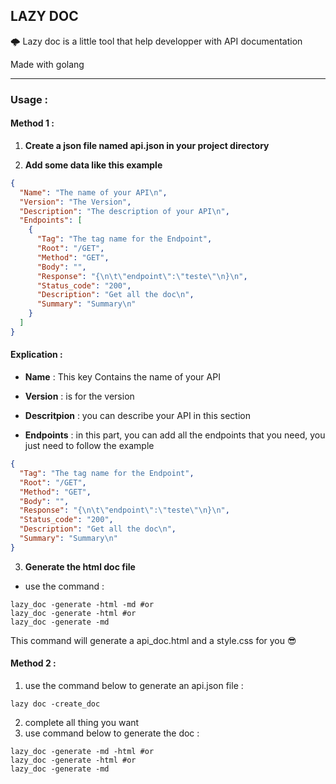 ## LAZY DOC

🌩️ Lazy doc is a little tool that help developper with API documentation

Made with golang 

---

### Usage :

#### Method 1 : 

1. **Create a json file named api.json in your project directory**

2. **Add some data like this example**

```json
{
  "Name": "The name of your API\n",
  "Version": "The Version",
  "Description": "The description of your API\n",
  "Endpoints": [
    {
      "Tag": "The tag name for the Endpoint",
      "Root": "/GET",
      "Method": "GET",
      "Body": "",
      "Response": "{\n\t\"endpoint\":\"teste\"\n}\n",
      "Status_code": "200",
      "Description": "Get all the doc\n",
      "Summary": "Summary\n"
    }
  ]
}
```

#### Explication :

- **Name** : This key Contains the name of your API
- **Version** : is for the version
- **Descritpion** : you can describe your API in this section

- **Endpoints** : in this part, you can add all the endpoints that you need, you just need to follow the example

```json
{
  "Tag": "The tag name for the Endpoint",
  "Root": "/GET",
  "Method": "GET",
  "Body": "",
  "Response": "{\n\t\"endpoint\":\"teste\"\n}\n",
  "Status_code": "200",
  "Description": "Get all the doc\n",
  "Summary": "Summary\n"
}
```

3. **Generate the html doc file**

* use the command : 
```console 
lazy_doc -generate -html -md #or 
lazy_doc -generate -html #or
lazy_doc -generate -md
```

This command will generate a api_doc.html and a style.css for you 😎

#### Method 2 : 
1. use the command below to generate an api.json file :
```console
lazy doc -create_doc
```
2. complete all thing you want
3. use command below to generate the doc : 
```console
lazy_doc -generate -md -html #or
lazy_doc -generate -html #or
lazy_doc -generate -md
```